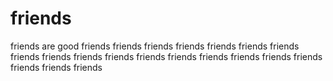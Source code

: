 # friends
friends are good
friends
friends
friends
friends
friends
friends
friends
friends
friends
friends
friends
friends
friends
friends
friends
friends
friends
friends
friends
friends
